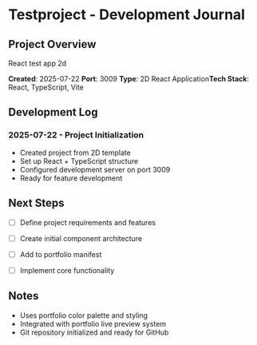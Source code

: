 # Testproject - Development Journal

## Project Overview
React test app 2d

**Created**: 2025-07-22
**Port**: 3009
**Type**: 2D React Application**Tech Stack**: React, TypeScript, Vite
## Development Log

### 2025-07-22 - Project Initialization
- Created project from 2D template
- Set up React + TypeScript structure
- Configured development server on port 3009
- Ready for feature development

## Next Steps
- [ ] Define project requirements and features
- [ ] Create initial component architecture
- [ ] Add to portfolio manifest
- [ ] Implement core functionality


## Notes
- Uses portfolio color palette and styling
- Integrated with portfolio live preview system
- Git repository initialized and ready for GitHub

